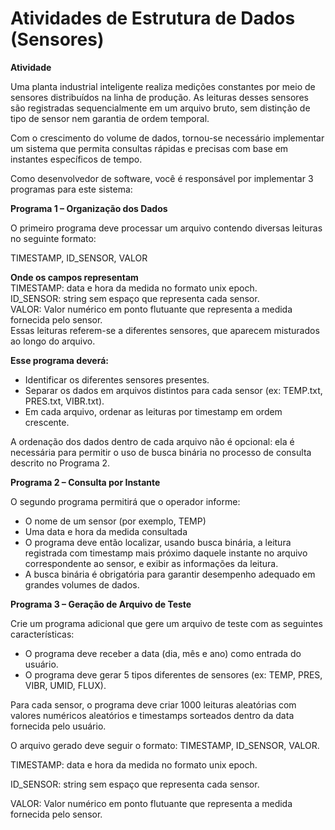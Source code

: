  # Atividades de Estrutura de Dados (Sensores)

**Atividade**

Uma planta industrial inteligente realiza medições constantes por meio de sensores distribuídos na linha de produção. As leituras desses sensores são registradas sequencialmente em um arquivo bruto, sem distinção de tipo de sensor nem garantia de ordem temporal.

Com o crescimento do volume de dados, tornou-se necessário implementar um sistema que permita consultas rápidas e precisas com base em instantes específicos de tempo.

Como desenvolvedor de software, você  é responsável por implementar 3 programas para este sistema:

**Programa 1 – Organização dos Dados**

O primeiro programa deve processar um arquivo contendo diversas leituras no seguinte formato:

 TIMESTAMP, ID_SENSOR, VALOR

**Onde os campos representam**<br>
TIMESTAMP: data e hora da medida no formato unix epoch.<br>
ID_SENSOR: string sem espaço que representa cada sensor.<br>
VALOR: Valor numérico em ponto flutuante que representa a medida fornecida pelo sensor.<br>
Essas leituras referem-se a diferentes sensores, que aparecem misturados ao longo do arquivo.<br>

**Esse programa deverá:**
- Identificar os diferentes sensores presentes.
- Separar os dados em arquivos distintos para cada sensor (ex: TEMP.txt, PRES.txt, VIBR.txt).
- Em cada arquivo, ordenar as leituras por timestamp em ordem crescente.

A ordenação dos dados dentro de cada arquivo não é opcional: ela é necessária para permitir o uso de busca binária no processo de consulta descrito no Programa 2.

**Programa 2 – Consulta por Instante**

O segundo programa permitirá que o operador informe:
- O nome de um sensor (por exemplo, TEMP)
- Uma data e hora da medida consultada
- O programa deve então localizar, usando busca binária, a leitura registrada com timestamp mais próximo daquele instante no arquivo correspondente ao sensor, e exibir as informações da leitura.
- A busca binária é obrigatória para garantir desempenho adequado em grandes volumes de dados.

**Programa 3 – Geração de Arquivo de Teste**

Crie um programa adicional que gere um arquivo de teste com as seguintes características:
- O programa deve receber a data (dia, mês e ano) como entrada do usuário.
- O programa deve gerar 5 tipos diferentes de sensores (ex: TEMP, PRES, VIBR, UMID, FLUX).

Para cada sensor, o programa deve criar 1000 leituras aleatórias com valores numéricos aleatórios e timestamps sorteados dentro da data fornecida pelo usuário.

O arquivo gerado deve seguir o formato: TIMESTAMP, ID_SENSOR, VALOR.

TIMESTAMP: data e hora da medida no formato unix epoch.

ID_SENSOR: string sem espaço que representa cada sensor.

VALOR: Valor numérico em ponto flutuante que representa a medida fornecida pelo sensor.
